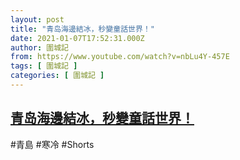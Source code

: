 ```yaml
---
layout: post
title: "青岛海邊結冰，秒變童話世界！"
date: 2021-01-07T17:52:31.000Z
author: 圍城記
from: https://www.youtube.com/watch?v=nbLu4Y-457E
tags: [ 圍城記 ]
categories: [ 圍城記 ]
---
```

<!--1610041951000-->
[青岛海邊結冰，秒變童話世界！](https://www.youtube.com/watch?v=nbLu4Y-457E)
------

<div>
#青島 #寒冷 #Shorts
</div>
